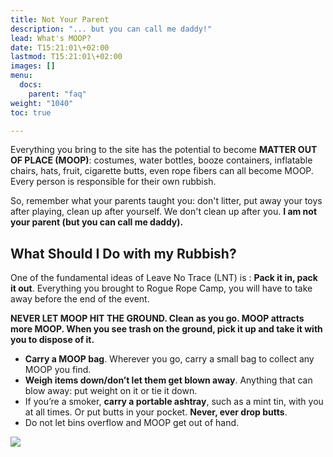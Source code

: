 ```yaml
---
title: Not Your Parent
description: "... but you can call me daddy!"
lead: What's MOOP?
date: T15:21:01\+02:00
lastmod: T15:21:01\+02:00
images: []
menu: 
  docs:
    parent: "faq"
weight: "1040"
toc: true

---
```

Everything you bring to the site has the potential to become **MATTER OUT OF PLACE (MOOP)**: costumes, water bottles, booze containers, inflatable chairs, hats, fruit, cigarette butts, even rope fibers can all become MOOP. Every person is responsible for their own rubbish.

So, remember what your parents taught you: don't litter, put away your toys after playing, clean up after yourself.
We don't clean up after you. **I am not your parent (but you can call me daddy).**

## What Should I Do with my Rubbish?

One of the fundamental ideas of Leave No Trace (LNT) is : **Pack it in, pack it out**. Everything you brought to Rogue Rope Camp, you will have to take away before the end of the event.

**NEVER LET MOOP HIT THE GROUND. Clean as you go. MOOP attracts more MOOP. When you see trash on the ground, pick it up and take it with you to dispose of it.**

* **Carry a MOOP bag**. Wherever you go, carry a small bag to collect any MOOP you find.
* **Weigh items down/don’t let them get blown away**. Anything that can blow away: put weight on it or tie it down. 
* If you’re a smoker, **carry a portable ashtray**, such as a mint tin, with you at all times. Or put butts in your pocket. **Never, ever drop butts**.
* Do not let bins overflow and MOOP get out of hand.

![](https://i.imgur.com/XS3diJ1.jpeg)

